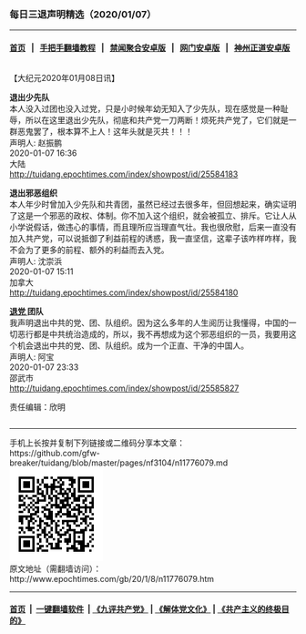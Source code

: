 ### 每日三退声明精选（2020/01/07）
------------------------

#### [首页](https://github.com/gfw-breaker/banned-news1/blob/master/README.md) &nbsp;&nbsp;|&nbsp;&nbsp; [手把手翻墙教程](https://github.com/gfw-breaker/guides/wiki) &nbsp;&nbsp;|&nbsp;&nbsp; [禁闻聚合安卓版](https://github.com/gfw-breaker/bn-android) &nbsp;&nbsp;|&nbsp;&nbsp; [网门安卓版](https://github.com/oGate2/oGate) &nbsp;&nbsp;|&nbsp;&nbsp; [神州正道安卓版](https://github.com/SzzdOgate/update) 



<div class="column" id="artbody" itemprop="articleBody">
 <!-- article content begin -->
 <p>
  【大纪元2020年01月08日讯】
 </p>
 <p>
  <strong>
   退出少先队
  </strong>
  <br/>
  本人没入过团也没入过党，只是小时候年幼无知入了少先队，现在感觉是一种耻辱，所以在这里退出少先队，彻底和共产党一刀两断！烦死共产党了，它们就是一群恶鬼罢了，根本算不上人！这年头就是灭共！！！
  <br/>
  声明人: 赵振鹏
  <br/>
  2020-01-07 16:36
  <br/>
  大陆
  <br/>
  <a href="http://tuidang.epochtimes.com/index/showpost/id/25584183">
   http://tuidang.epochtimes.com/index/showpost/id/25584183
  </a>
 </p>
 <p>
  <strong>
   退出邪恶组织
  </strong>
  <br/>
  本人年少时曾加入少先队和共青团，虽然已经过去很多年，但回想起来，确实证明了这是一个邪恶的政权、体制。你不加入这个组织，就会被孤立、排斥。它让人从小学说假话，做违心的事情，而且理所应当理直气壮。我也很欣慰，后来一直没有加入共产党，可以说抵御了利益前程的诱惑，我一直坚信，这辈子该咋样咋样，我不会为了更多的前程、额外的利益而去入党。
  <br/>
  声明人: 沈崇浜
  <br/>
  2020-01-07 15:11
  <br/>
  加拿大
  <br/>
  <a href="http://tuidang.epochtimes.com/index/showpost/id/25584180">
   http://tuidang.epochtimes.com/index/showpost/id/25584180
  </a>
 </p>
 <p>
  <strong>
   <a href="http://www.epochtimes.com/gb/tag/%E9%80%80%E5%85%9A.html">
    退党
   </a>
   团队
  </strong>
  <br/>
  我声明退出中共的党、团、队组织。因为这么多年的人生阅历让我懂得，中国的一切恶行都是中共统治造成的，所以，我不再想成为这个邪恶组织的一员，我要用这个机会退出中共的党、团、队组织。成为一个正直、干净的中国人。
  <br/>
  声明人: 阿宝
  <br/>
  2020-01-07 23:33
  <br/>
  邵武市
  <br/>
  <a href="http://tuidang.epochtimes.com/index/showpost/id/25585827">
   http://tuidang.epochtimes.com/index/showpost/id/25585827
  </a>
 </p>
 <p>
  责任编辑：欣明
 </p>
 <!-- article content end -->
 <div id="below_article_ad">
  <div id="below_article_ad_inner">
  </div>
 </div>
</div>

<hr/>
手机上长按并复制下列链接或二维码分享本文章：<br/>
https://github.com/gfw-breaker/tuidang/blob/master/pages/nf3104/n11776079.md <br/>
<a href='https://github.com/gfw-breaker/tuidang/blob/master/pages/nf3104/n11776079.md'><img src='https://github.com/gfw-breaker/tuidang/blob/master/pages/nf3104/n11776079.md.png'/></a> <br/>
原文地址（需翻墙访问）：http://www.epochtimes.com/gb/20/1/8/n11776079.htm


------------------------
#### [首页](https://github.com/gfw-breaker/banned-news/blob/master/README.md) &nbsp;|&nbsp; [一键翻墙软件](https://github.com/gfw-breaker/nogfw/blob/master/README.md) &nbsp;| [《九评共产党》](https://github.com/gfw-breaker/9ping.md/blob/master/README.md#九评之一评共产党是什么) | [《解体党文化》](https://github.com/gfw-breaker/jtdwh.md/blob/master/README.md) | [《共产主义的终极目的》](https://github.com/gfw-breaker/gczydzjmd.md/blob/master/README.md)


<img src='http://gfw-breaker.win/tuidang/pages/nf3104/n11776079.md' width='0px' height='0px'/>